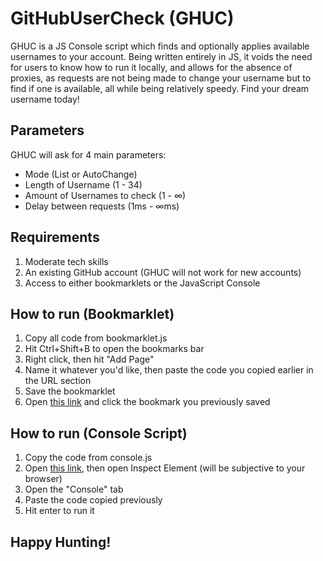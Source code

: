 # GitHubUserCheck (GHUC)
GHUC is a JS Console script which finds and optionally applies available usernames to your account. Being written entirely in JS, it voids the need for users to know how to run it locally, and allows for the absence of proxies, as requests are not being made to change your username but to find if one is available, all while being relatively speedy. Find your dream username today!
## Parameters
GHUC will ask for 4 main parameters:
- Mode (List or AutoChange)
- Length of Username (1 - 34)
- Amount of Usernames to check (1 - ∞)
- Delay between requests (1ms - ∞ms)
## Requirements
1. Moderate tech skills
2. An existing GitHub account (GHUC will not work for new accounts)
3. Access to either bookmarklets or the JavaScript Console
## How to run (Bookmarklet)
1. Copy all code from bookmarklet.js
2. Hit Ctrl+Shift+B to open the bookmarks bar
3. Right click, then hit "Add Page"
4. Name it whatever you'd like, then paste the code you copied earlier in the URL section
5. Save the bookmarklet
6. Open [this link](https://github.com/settings/admin) and click the bookmark you previously saved
## How to run (Console Script)
1. Copy the code from console.js
2. Open [this link](https://github.com/settings/admin), then open Inspect Element (will be subjective to your browser)
3. Open the "Console" tab
4. Paste the code copied previously
5. Hit enter to run it
## Happy Hunting!
